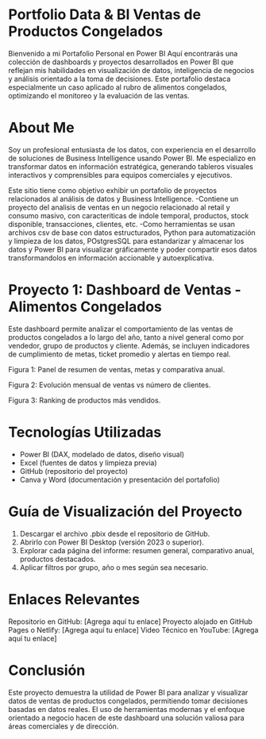 # Portfolio Data & BI Ventas de Productos Congelados

Bienvenido a mi Portafolio Personal en Power BI
Aquí encontrarás una colección de dashboards y proyectos desarrollados en Power BI que reflejan mis habilidades en visualización de datos, inteligencia de negocios y análisis orientado a la toma de decisiones. Este portafolio destaca especialmente un caso aplicado al rubro de alimentos congelados, optimizando el monitoreo y la evaluación de las ventas.

# About Me

Soy un profesional entusiasta de los datos, con experiencia en el desarrollo de soluciones de Business Intelligence usando Power BI. Me especializo en transformar datos en información estratégica, generando tableros visuales interactivos y comprensibles para equipos comerciales y ejecutivos.

Este sitio tiene como objetivo exhibir un portafolio de proyectos relacionados al análisis de datos y Business Intelligence.
-Contiene un proyecto del analisis de ventas en un negocio relacionado al retail y consumo masivo, con caracteriticas de indole temporal, productos, stock disponible, transacciones,
clientes, etc.
-Como herramientas se usan archivos csv de base con datos estructurados, Python para automatización y limpieza de los datos, POstgresSQL para estandarizar y almacenar los datos y Power BI para visualizar gráficamente y poder compartir esos datos transformandolos en información accionable y autoexplicativa.

# Proyecto 1: Dashboard de Ventas - Alimentos Congelados 

Este dashboard permite analizar el comportamiento de las ventas de productos congelados a lo largo del año, tanto a nivel general como por vendedor, grupo de productos y cliente. Además, se incluyen indicadores de cumplimiento de metas, ticket promedio y alertas en tiempo real.

Figura 1: Panel de resumen de ventas, metas y comparativa anual.


Figura 2: Evolución mensual de ventas vs número de clientes.


Figura 3: Ranking de productos más vendidos.


# Tecnologías Utilizadas
- Power BI (DAX, modelado de datos, diseño visual)
- Excel (fuentes de datos y limpieza previa)
- GitHub (repositorio del proyecto)
- Canva y Word (documentación y presentación del portafolio)

# Guía de Visualización del Proyecto

1. Descargar el archivo .pbix desde el repositorio de GitHub.
2. Abrirlo con Power BI Desktop (versión 2023 o superior).
3. Explorar cada página del informe: resumen general, comparativo anual, productos destacados.
4. Aplicar filtros por grupo, año o mes según sea necesario.

# Enlaces Relevantes
Repositorio en GitHub: [Agrega aquí tu enlace]
Proyecto alojado en GitHub Pages o Netlify: [Agrega aquí tu enlace]
Video Técnico en YouTube: [Agrega aquí tu enlace]


# Conclusión
Este proyecto demuestra la utilidad de Power BI para analizar y visualizar datos de ventas de productos congelados, permitiendo tomar decisiones basadas en datos reales. El uso de herramientas modernas y el enfoque orientado a negocio hacen de este dashboard una solución valiosa para áreas comerciales y de dirección.









